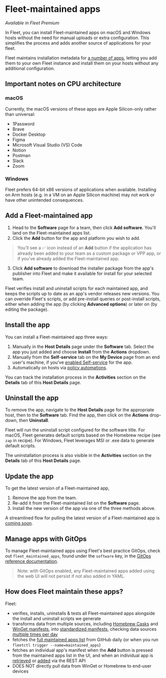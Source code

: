 # Fleet-maintained apps

_Available in Fleet Premium_

In Fleet, you can install Fleet-maintained apps on macOS and Windows hosts without the need for manual uploads or extra configuration. This simplifies the process and adds another source of applications for your fleet.

Fleet maintains installation metadata for [a number of apps](https://github.com/fleetdm/fleet/blob/main/ee/maintained-apps/outputs/apps.json), letting you add them to your own Fleet instance and install them on your hosts without any additional configuration.

## Important notes on CPU architecture

### macOS

Currently, the macOS versions of these apps are Apple Silicon-only rather than universal:

* 1Password
* Brave
* Docker Desktop
* Figma
* Microsoft Visual Studio (VS) Code
* Notion
* Postman
* Slack
* Zoom

### Windows

Fleet prefers 64-bit x86 versions of applications when available. Installing on Arm hosts (e.g. in a VM on an Apple Silicon machine) may not work or have other unintended consequences.

## Add a Fleet-maintained app

1. Head to the **Software** page for a team, then click **Add software**. You'll land on the Fleet-maintained apps list.
2. Click the **Add** button for the app and platform you wish to add.

> You'll see a ✅ icon instead of an **Add** button if the application has already been added to your team as a custom package or VPP app, or if you've already added the Fleet-maintained app.

3. Click **Add software** to download the installer package from the app's publisher into Fleet and make it available for install for your selected team.

Fleet verifies install and uninstall scripts for each maintained app, and keeps the scripts up to date as an app's vendor releases new versions. You can override Fleet's scripts, or add pre-install queries or post-install scripts, either when adding the app (by clicking **Advanced options**) or later on (by editing the package).

## Install the app

You can install a Fleet-maintained app three ways:

1. Manually in the **Host Details** page under the **Software** tab. Select the app you just added and choose **Install** from the **Actions** dropdown.
2. Manually from the **Self-service** tab on the **My Device** page from an end user's machine, if you've [enabled Self-service](https://fleetdm.com/guides/software-self-service) for the app.
3. Automatically on hosts via [policy automations](https://fleetdm.com/guides/automatic-software-install-in-fleet).

You can track the installation process in the **Activities** section on the **Details** tab of this **Host Details** page.

## Uninstall the app

To remove the app, navigate to the **Host Details** page for the appropriate host, then to the **Software** tab. Find the app, then click on the **Actions** drop-down, then **Uninstall**.

Fleet will run the uninstall script configured for the software title. For macOS, Fleet generates default scripts based on the Homebrew recipe (see `zap` in recipe). For Windows, Fleet leverages MSI or .exe data to generate default scripts.

The uninstallation process is also visible in the  **Activities** section on the **Details** tab of this **Host Details** page.

## Update the app

To get the latest version of a Fleet-maintained app,

1. Remove the app from the team.
2. Re-add it from the Fleet-maintained list on the **Software** page.
3. Install the new version of the app via one of the three methods above.

A streamlined flow for pulling the latest version of a Fleet-maintained app is [coming soon](https://github.com/fleetdm/fleet/issues/25636).

## Manage apps with GitOps

To manage Fleet-maintained apps using Fleet's best practice GitOps, check out `fleet_maintained_apps`, found under the
`software` key, in the
[GitOps reference documentation](https://fleetdm.com/docs/configuration/yaml-files#fleet-maintained-apps).

> Note: with GitOps enabled, any Fleet-maintained apps added using the web UI will not persist if not also added in YAML.

## How does Fleet maintain these apps?

Fleet:

- verifies, installs, uninstalls & tests all Fleet-maintained apps alongside the install and uninstall scripts we generate
- transforms data from multiple sources, including [Homebrew Casks](https://github.com/Homebrew/homebrew-cask) and [WinGet manifests](https://github.com/microsoft/winget-pkgs/tree/master/manifests), into [standardized manifests](https://github.com/fleetdm/fleet/blob/main/ee/maintained-apps/outputs/), checking data sources [multiple times per day](https://github.com/fleetdm/fleet/blob/main/.github/workflows/ingest-maintained-apps.yml)
- fetches the [full maintained apps list](https://github.com/fleetdm/fleet/blob/main/ee/maintained-apps/outputs/apps.json) from GitHub daily (or when you run `fleetctl trigger --name=maintained_apps`)
- fetches an individual app's manifest when the **Add** button is pressed from the maintained apps list in the UI, and when an individual app is [retrieved](https://fleetdm.com/docs/rest-api/rest-api#get-fleet-maintained-app) or [added](https://fleetdm.com/docs/rest-api/rest-api#add-fleet-maintained-app) via the REST API
- DOES NOT directly pull data from WinGet or Homebrew to end-user devices

<meta name="category" value="guides">
<meta name="authorFullName" value="Gabriel Hernandez">
<meta name="authorGitHubUsername" value="ghernandez345">
<meta name="publishedOn" value="2025-04-03">
<meta name="articleTitle" value="Fleet-maintained apps">
